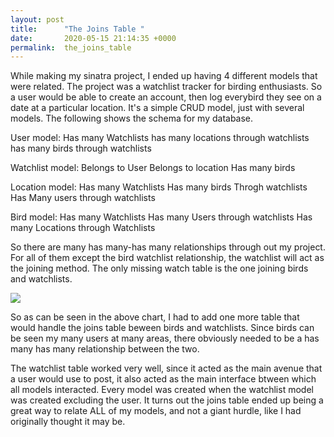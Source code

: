 ```yaml
---
layout: post
title:      "The Joins Table "
date:       2020-05-15 21:14:35 +0000
permalink:  the_joins_table
---
```



While making my sinatra project, I ended up having 4 different models that were related. The project was a watchlist tracker for birding enthusiasts. So a user would be able to create an account, then log everybird they see on a date at a particular location. It's a simple CRUD model, just with several models. The following shows the schema for my database.

User model:
   Has many Watchlists
	 has many locations through watchlists 
	 has many birds through watchlists 
	 
Watchlist model:
    Belongs to User
		Belongs to location
		Has many birds 
		
Location model:
   Has many Watchlists 
	 Has many birds Throgh watchlists
	 Has Many users through watchlists 
	 
Bird model:
  Has many Watchlists 
	Has many Users through watchlists
	Has many Locations through Watchlists 
	
	
So there are many has many-has many relationships through out my project. For all of them except the bird watchlist relationship, the watchlist will act as the joining method. The only missing watch table is the one joining birds and watchlists. 

![](https://i.imgur.com/WdnMhCY.jpg)

So as can be seen in the above chart, I had to add one more table that would handle the joins table beween birds and watchlists. Since birds can be seen my many users at many areas, there obviously needed to be a has many has many relationship between the two. 

The watchlist table worked very well, since it acted as the main avenue that a user would use to post, it also acted as the main interface btween which all models interacted. Every model was created when the watchlist model was created excluding the user. It turns out the joins table ended up being a great way to relate ALL of my models, and not a giant hurdle, like I had originally thought it may be.


